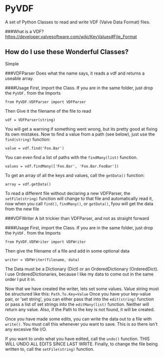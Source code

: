 PyVDF
==

A set of Python Classes to read and write VDF (Valve Data Format) files.

###What is a VDF?
https://developer.valvesoftware.com/wiki/KeyValues#File_Format

How do I use these Wonderful Classes?
--
Simple

###VDFParser
Does what the name says, it reads a vdf and returns a useable array.

####Usage
First, import the Class. If you are in the same folder, just drop the `PyVDF.` from the Imports

`from PyVDF.VDFParser import VDFParser`

Then Give it the filename of the file to read

`vdf = VDFParser(string)`

You will get a warning if something went wrong, but its pretty good at fixing its own mistakes. Now to find a value from a path (see below), just use the `find(string)` function:

`value = vdf.find('Foo.Bar')`

You can even find a list of paths with the `findMany(list)` function.

`values = vdf.findMany(['Foo.Bar', 'Foo.Bar.FooBar'])`

To get an array of all the keys and values, call the `getData()` function:

`array = vdf.getData()`

To read a different file without declaring a new VDFParser, the `setFile(string)` function will change to that file and automatically read it, now when you call `find()`, `findMany()`, or `getData()`, fyou will get the data from the new file


###VDFWriter
A bit trickier than VDFParser, and not as straight forward

####Usage
First, import the Class. If you are in the same folder, just drop the `PyVDF.` from the Imports

`from PyVDF.VDFWriter import VDFWriter`

Then give the filename of a file and add in some optional data

`writer = VDFWriter(filename, data)`

The Data must be a Dictionary (Dict) or an OrderedDictionary (OrderedDict). I use OrderedDictionaries, because I like my data to come out in the same order I put it in.

Now that we have created the writer, lets set some values. Value string must be structured like this: `Path.To.Key=Value` Once you have your key-value pair, or 'set string', you can either pass that into the `edit(string)` function or pass a list of set strings into the `editMany(list)` function. Neither will return any value. Also, if the Path to the key is not found, it will be created.

Once you have made some edits, you can write the data out to a file with `write()`. You must call this whenever you want to save. This is so there isn't any excesive file I/O.

If you want to undo what you have edited, call the `undo()` function. THIS WILL UNDO ALL EDITS SINCE LAST WRITE. Finally, to change the file being written to, call the `setFile(string)` function.
